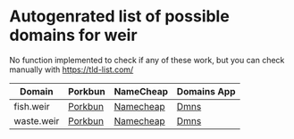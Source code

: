 # Autogenrated list of possible domains for weir

No function implemented to check if any of these work, but you can check manually with https://tld-list.com/

| Domain | Porkbun | NameCheap | Domains App |
|---|---|---|---|
| fish.weir | [Porkbun](https://porkbun.com/checkout/search?prb=e814663da1&tlds=&idnLanguage=&search=search&q=fish.weir) | [Namecheap](https://www.namecheap.com/domains/registration/results/?domain=fish.weir) | [Dmns](https://dmns.app/domains?q=fish.weir) |
| waste.weir | [Porkbun](https://porkbun.com/checkout/search?prb=e814663da1&tlds=&idnLanguage=&search=search&q=waste.weir) | [Namecheap](https://www.namecheap.com/domains/registration/results/?domain=waste.weir) | [Dmns](https://dmns.app/domains?q=waste.weir) |
